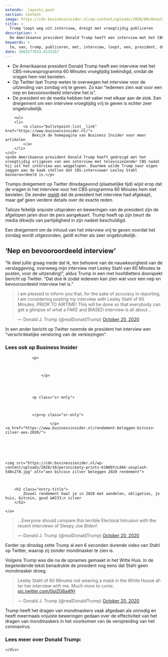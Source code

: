 ```yaml
--- 
extends: _layouts.post 
section: content 
image: https://cdn.businessinsider.nl/wp-content/uploads/2020/09/donald-trump-bob-woodward-boek-scaled.jpg 
title: > 
  Trump loopt weg uit interview, dreigt met vroegtijdig publiceren 
description: > 
  De Amerikaanse president Donald Trump heeft een interview met het CBS-nieuwsprogramma 60 Minutes vroegtijdig beëindigd, omdat de vragen hem niet bevielen.Op Twitter laat Trump weten te overwegen het interview voor de uitzending van zondag vrij te geven.Bekijk de homepagina van Business Insider voor meer artikelenDe Amerikaanse president Donald Trump heeft gedreigd met het vroegtijdig vrijgeven van een interview met televisiezender CBS nadat hij uit het interview was weggelopen.Trumps dreigement op Twitter dinsdagavond (plaatselijke tijd) wijst erop dat de vragen in het interview voor het CBS-programma 60 Minutes hem niet bevielen.De zender meldt dat de president het interview had afgekapt, maar gaf geen verdere details over de exacte reden. 
keywords: > 
  te, van, trump, publiceren, met, interview, loopt, een, president, dreigt, het, voor, op, uit, weg, vroegtijdig 
date: 1603277033.0132267 
--- 
```

<div><ul>
<li>De Amerikaanse president Donald Trump heeft een interview met het CBS-nieuwsprogramma 60 Minutes vroegtijdig be&#235;indigd, omdat de vragen hem niet bevielen.</li>
<li>Op Twitter laat Trump weten te overwegen het interview voor de uitzending van zondag vrij te geven. Zo kan &#8220;iedereen zien wat voor een nep en bevooroordeeld interview het is&#8221;.</li>
<li>De president en de media hebben het vaker met elkaar aan de stok. Een dreigement om een interview vroegtijdig vrij te geven is echter zeer ongebruikelijk.</li>
</ul>


		<ul>
		<li>
			<a class="bulletpoint-list__link" href="https://www.businessinsider.nl/">
				Bekijk de homepagina van Business Insider voor meer artikelen
			</a>
		</li>
	</ul>
	<p>De Amerikaanse president Donald Trump heeft gedreigd met het vroegtijdig vrijgeven van een interview met televisiezender CBS nadat hij uit het interview was weggelopen. Daarmee wilde Trump naar eigen zeggen aan de kaak stellen dat CBS-interviewer Lesley Stahl bevooroordeeld is.</p>



<p>Trumps dreigement op Twitter dinsdagavond (plaatselijke tijd) wijst erop dat de vragen in het interview voor het CBS-programma 60 Minutes hem niet bevielen. De zender <a href="https://www.cbsnews.com/news/trump-walks-out-of-60-minutes-interview/?ftag=CNM-00-10aab7e&amp;linkId=102477955" target="_blank" rel="noreferrer noopener">meldt</a> dat de president het interview had afgekapt, maar gaf geen verdere details over de exacte reden.</p> 
<p id="div-gpt-ad-456245625425492648-1" class="ad-container-in-content"></p>
 




<p>Talloze feitelijk onjuiste uitspraken en beweringen van de president zijn de afgelopen jaren door de pers aangekaart. Trump heeft op zijn beurt de media dikwijls van partijdigheid in zijn nadeel beschuldigd. </p>



<p>Een dreigement om de inhoud van het interview vrij te geven voordat het zondag wordt uitgezonden, geldt echter als zeer ongebruikelijk.</p><p id="in-content-mobile-streamad-slot"></p>



<h2>&#8216;Nep en bevooroordeeld interview&#8217; </h2>



<p>&#8220;Ik deel jullie graag mede dat ik, ten behoeve van de nauwkeurigheid van de verslaggeving, overweeg mijn interview met Lesley Stahl van 60 Minutes te posten, voor de uitzending!&#8221;, aldus Trump in een met hoofdletters doorspekt bericht op Twitter. &#8220;Dat doe ik zodat iedereen kan zien wat voor een nep en bevooroordeeld interview het is.&#8221;</p><p id="in-content-dekstop-streamad-slot"></p><p id="ad7-container">
     
</p>




<blockquote class="twitter-tweet"><p lang="en" dir="ltr">I am pleased to inform you that, for the sake of accuracy in reporting, I am considering posting my interview with Lesley Stahl of 60 Minutes, PRIOR TO AIRTIME! This will be done so that everybody can get a glimpse of what a FAKE and BIASED interview is all about&#8230;</p>&#8212; Donald J. Trump (@realDonaldTrump) <a href="https://twitter.com/realDonaldTrump/status/1318675787973840896?ref_src=twsrc%5Etfw">October 20, 2020</a></blockquote>



<p>In een ander bericht op Twitter noemde de president het interview een &#8220;verschrikkelijke verstoring van de verkiezingen&#8221;.</p><h3 class="section-title">Lees ook op Business Insider</h3>
    

    

                <p>
                        
                        
                        
                    </p>
                    
                

                
                <p class="sr-only">
                    
                    
                    
                </p><p class="sr-only">
                            
                        </p>
    <a href="https://www.businessinsider.nl/rendement-beleggen-bitcoin-zilver-aex-2020/">
			
		
	
	
	
	
	<img src="https://cdn.businessinsider.nl/wp-content/uploads/2020/10/persnickety-prints-K1NObYzL86k-unsplash-540x270.jpg" alt="aex bitcoin zilver beleggen 2020 rendement">


    
        <h2 class="entry-title">
            Zoveel rendement haal je in 2020 met aandelen, obligaties, je huis, bitcoin, goud &#233;n zilver
        </h2>
    
    </a>

<blockquote class="twitter-tweet"><p lang="en" dir="ltr">&#8230;Everyone should compare this terrible Electoral Intrusion with the recent interviews of Sleepy Joe Biden!</p>&#8212; Donald J. Trump (@realDonaldTrump) <a href="https://twitter.com/realDonaldTrump/status/1318675789248946176?ref_src=twsrc%5Etfw">October 20, 2020</a></blockquote>  
	<p>Eerder op dinsdag zette Trump al een 6 seconden durende video van Stahl op Twitter, waarop zij zonder mondmasker te zien is. </p>



<p>Volgens Trump was die na de opnames gemaakt in het Witte Huis. In de begeleidende tekst benadrukte de president nog eens dat Stahl geen mondmasker droeg.</p><p id="div-gpt-ad-25613-7" class="ad-container-in-content"></p>
 




<blockquote class="twitter-tweet"><p lang="en" dir="ltr">Lesley Stahl of 60 Minutes not wearing a mask in the White House after her interview with me. Much more to come. <a href="https://t.co/0plZG6a4fH">pic.twitter.com/0plZG6a4fH</a></p>&#8212; Donald J. Trump (@realDonaldTrump) <a href="https://twitter.com/realDonaldTrump/status/1318644698341408769?ref_src=twsrc%5Etfw">October 20, 2020</a></blockquote>



<p>Trump heeft het dragen van mondmaskers vaak afgedaan als onnodig en heeft meermaals onjuiste beweringen gedaan over de effectiviteit van het dragen van mondmaskers in het voorkomen van de verspreiding van het coronavirus.</p>



<h3>Lees meer over Donald Trump:</h3>



 


			 
<p id="div-gpt-ad-25613-3"></p>
 
			 
<p id="div-gpt-ad-1336411-1"></p>
 

    		                 
    </div>